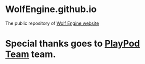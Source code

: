 # WolfEngine.github.io
The public repository of [Wolf Engine website](https://WolfEngine.github.io)

# Special thanks goes to [PlayPod Team](https://PlayPod.cloud) team.
